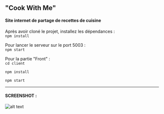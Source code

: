 ## "Cook With Me"

#### Site internet de partage de recettes de cuisine

Après avoir cloné le projet, installez les dépendances :  
`npm install`

Pour lancer le serveur sur le port 5003 :   
`npm start`

Pour la partie "Front" :  
`cd client`  

`npm install`  

`npm start`

-----------------
#### SCREENSHOT :

![alt text](https://github.com/antoine-epitech/MERN_Cooking_Website/blob/main/CookWithMe/client/public/img/hp2.png "Home page")
  
